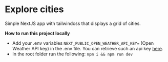 # Explore cities

Simple NextJS app with tailwindcss that displays a grid of cities.

**How to run this project locally**
- Add your .env variables ```NEXT_PUBLIC_OPEN_WEATHER_API_KEY=``` (Open Weather API key) in the .env file. You can retrieve such an api key [here](https://openweathermap.org/weather-dashboard).  
- In the root folder run the following:
```npm i && npm run dev```
